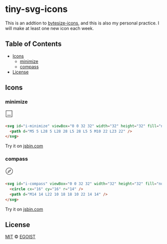# tiny-svg-icons

This is an addtion to [bytesize-icons](https://github.com/danklammer/bytesize-icons), and this is also my personal practice. I will make at least one new icon each week.

## Table of Contents

<!-- toc -->

- [Icons](#icons)
  * [minimize](#minimize)
  * [compass](#compass)
- [License](#license)

<!-- tocstop -->

## Icons

### minimize

<img src="./previews/minimize.png" alt="minimize" width="32" />

```html
<svg id="i-minimize" viewBox="0 0 32 32" width="32" height="32" fill="none" stroke="currentcolor" stroke-linecap="round" stroke-linejoin="round" stroke-width="4.25%">
  <path d="M5 5 L28 5 L28 28 L5 28 L5 5 M10 22 L23 22" />
</svg>
```

Try it on [jsbin.com](http://jsbin.com/qafexet/edit?html,output)

### compass

<img src="./previews/compass.png" alt="minimize" width="32" />

```html
<svg id="i-compass" viewBox="0 0 32 32" width="32" height="32" fill="none" stroke="currentcolor" stroke-linecap="round" stroke-linejoin="round" stroke-width="4.25%">
  <circle cx="16" cy="16" r="14" />
  <path d="M14 14 L22 10 18 18 10 22 14 14" />
</svg>
```

Try it on [jsbin.com](http://jsbin.com/zepaqov/edit?html,output)

## License

[MIT](https://egoist.mit-license.org/) &copy; [EGOIST](https://github.com/egoist)
